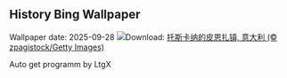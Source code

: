 ## History Bing Wallpaper
Wallpaper date: 2025-09-28
![](https://www.bing.com/th?id=OHR.PienzaItaly_ZH-CN6564335348_UHD.jpg&w=1000)Download: [托斯卡纳的皮恩扎镇, 意大利 (© zpagistock/Getty Images)](https://www.bing.com/th?id=OHR.PienzaItaly_ZH-CN6564335348_UHD.jpg)

Auto get programm by LtgX
